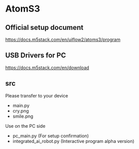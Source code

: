 # AtomS3

## Official setup document
https://docs.m5stack.com/en/uiflow2/atoms3/program

## USB Drivers for PC
https://docs.m5stack.com/en/download

## src

Please transfer to your device
- main.py
- cry.png
- smile.png

Use on the PC side

- pc_main.py (For setup confirmation)
- integrated_ai_robot.py (Interactive program alpha version)

